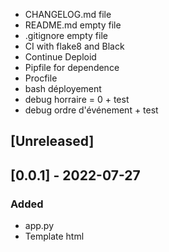 
 
 - CHANGELOG.md file 
 - README.md empty file
 - .gitignore  empty file
 - CI with flake8 and Black
 - Continue Deploid 
 - Pipfile for dependence
 - Procfile
 - bash déployement 
 - debug horraire = 0 + test
 - debug ordre d'événement + test 
 
 ## [Unreleased]
 
## [0.0.1] - 2022-07-27
### Added

 - app.py
 - Template html
